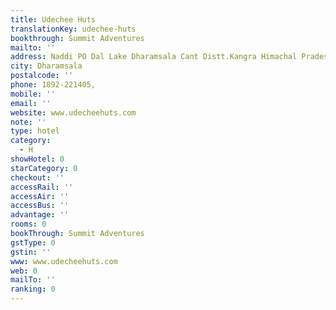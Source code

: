 ```yaml
---
title: Udechee Huts
translationKey: udechee-huts
bookthrough: Summit Adventures
mailto: ''
address: Naddi PO Dal Lake Dharamsala Cant Distt.Kangra Himachal Pradesh Pin. 176216.
city: Dharamsala
postalcode: ''
phone: 1892-221405,
mobile: ''
email: ''
website: www.udecheehuts.com
note: ''
type: hotel
category:
  - H
showHotel: 0
starCategory: 0
checkout: ''
accessRail: ''
accessAir: ''
accessBus: ''
advantage: ''
rooms: 0
bookThrough: Summit Adventures
gstType: 0
gstin: ''
www: www.udecheehuts.com
web: 0
mailTo: ''
ranking: 0
---
```







